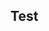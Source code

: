 <!-- markdownlint-disable first-line-heading -->

## Test

<!-- markdownlint-enable first-line-heading -->
